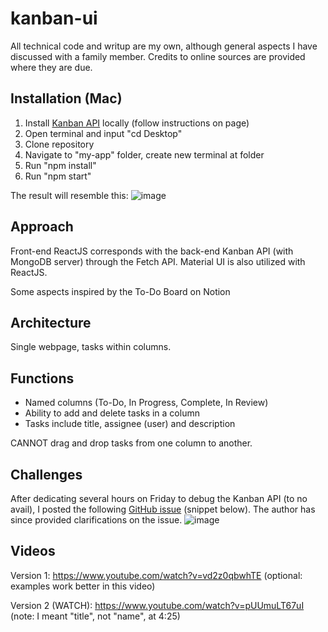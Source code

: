# kanban-ui
All technical code and writup are my own, although general aspects I have discussed with a family member. Credits to online sources are provided where they are due.

## Installation (Mac)
1. Install [Kanban API](https://github.com/Garrett-Freddo/kanban-api) locally (follow instructions on page)
2. Open terminal and input "cd Desktop"
3. Clone repository
4. Navigate to "my-app" folder, create new terminal at folder
5. Run "npm install"
6. Run "npm start"

The result will resemble this:
![image](https://user-images.githubusercontent.com/43073270/122647397-1224d980-d0f2-11eb-95db-33fc386777a4.png)

## Approach
Front-end ReactJS corresponds with the back-end Kanban API (with MongoDB server) through the Fetch API. Material UI is also utilized with ReactJS.

Some aspects inspired by the To-Do Board on Notion

## Architecture
Single webpage, tasks within columns.

## Functions
- Named columns (To-Do, In Progress, Complete, In Review)
- Ability to add and delete tasks in a column
- Tasks include title, assignee (user) and description

CANNOT drag and drop tasks from one column to another.

## Challenges
After dedicating several hours on Friday to debug the Kanban API (to no avail), I posted the following [GitHub issue](https://github.com/Garrett-Freddo/kanban-api/issues/1) (snippet below). The author has since provided clarifications on the issue.
![image](https://user-images.githubusercontent.com/43073270/122647681-6f6d5a80-d0f3-11eb-9cfc-fa50151757d9.png)

## Videos
Version 1: https://www.youtube.com/watch?v=vd2z0qbwhTE (optional: examples work better in this video)

Version 2 (WATCH): https://www.youtube.com/watch?v=pUUmuLT67uI (note: I meant "title", not "name", at 4:25)
